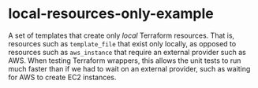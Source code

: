 # local-resources-only-example

A set of templates that create only *local* Terraform resources. That is, resources such as `template_file` that exist
only locally, as opposed to resources such as `aws_instance` that require an external provider such as AWS. When
testing Terraform wrappers, this allows the unit tests to run much faster than if we had to wait
on an external provider, such as waiting for AWS to create EC2 instances.